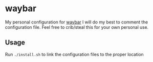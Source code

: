 # waybar

My personal configuration for [waybar](https://github.com/Alexays/Waybar)
I will do my best to comment the configuration file. Feel free to crib/steal this for your own personal use.

## Usage

Run `./install.sh` to link the configuration files to the proper location
